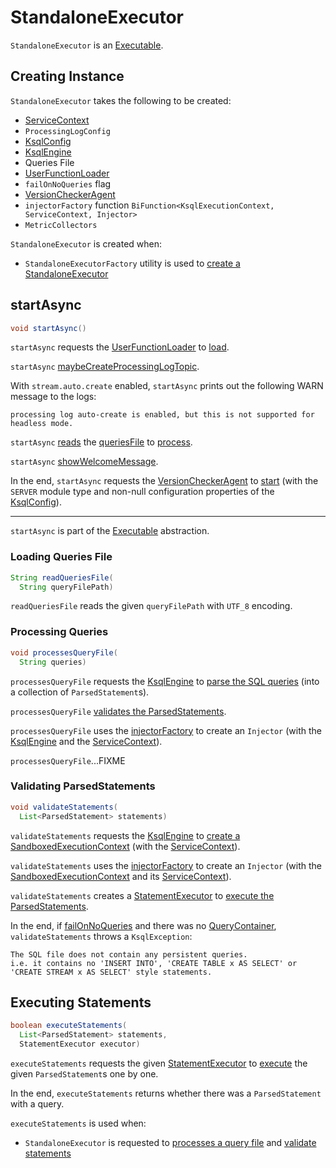 # StandaloneExecutor

`StandaloneExecutor` is an [Executable](Executable.md).

## Creating Instance

`StandaloneExecutor` takes the following to be created:

* <span id="serviceContext"> [ServiceContext](../ServiceContext.md)
* <span id="processingLogConfig"> `ProcessingLogConfig`
* <span id="ksqlConfig"> [KsqlConfig](../KsqlConfig.md)
* <span id="ksqlEngine"> [KsqlEngine](../KsqlEngine.md)
* <span id="queriesFile"> Queries File
* <span id="udfLoader"> [UserFunctionLoader](../UserFunctionLoader.md)
* <span id="failOnNoQueries"> `failOnNoQueries` flag
* <span id="versionChecker"> [VersionCheckerAgent](../VersionCheckerAgent.md)
* <span id="injectorFactory"> `injectorFactory` function `BiFunction<KsqlExecutionContext, ServiceContext, Injector>`
* <span id="metricCollectors"> `MetricCollectors`

`StandaloneExecutor` is created when:

* `StandaloneExecutorFactory` utility is used to [create a StandaloneExecutor](StandaloneExecutorFactory.md#create)

## <span id="startAsync"> startAsync

```java
void startAsync()
```

`startAsync` requests the [UserFunctionLoader](#udfLoader) to [load](../UserFunctionLoader.md#load).

`startAsync` [maybeCreateProcessingLogTopic](ProcessingLogServerUtils.md#maybeCreateProcessingLogTopic).

With `stream.auto.create` enabled, `startAsync` prints out the following WARN message to the logs:

```text
processing log auto-create is enabled, but this is not supported for headless mode.
```

`startAsync` [reads](#readQueriesFile) the [queriesFile](#queriesFile) to [process](#processesQueryFile).

`startAsync` [showWelcomeMessage](#showWelcomeMessage).

In the end, `startAsync` requests the [VersionCheckerAgent](#versionChecker) to [start](../VersionCheckerAgent.md#start) (with the `SERVER` module type and non-null configuration properties of the [KsqlConfig](#ksqlConfig)).

---

`startAsync` is part of the [Executable](Executable.md#startAsync) abstraction.

### <span id="readQueriesFile"> Loading Queries File

```java
String readQueriesFile(
  String queryFilePath)
```

`readQueriesFile` reads the given `queryFilePath` with `UTF_8` encoding.

### <span id="processesQueryFile"> Processing Queries

```java
void processesQueryFile(
  String queries)
```

`processesQueryFile` requests the [KsqlEngine](#ksqlEngine) to [parse the SQL queries](../KsqlEngine.md#parse) (into a collection of `ParsedStatement`s).

`processesQueryFile` [validates the ParsedStatements](#validateStatements).

`processesQueryFile` uses the [injectorFactory](#injectorFactory) to create an `Injector` (with the [KsqlEngine](#ksqlEngine) and the [ServiceContext](#serviceContext)).

`processesQueryFile`...FIXME

### <span id="validateStatements"> Validating ParsedStatements

```java
void validateStatements(
  List<ParsedStatement> statements)
```

`validateStatements` requests the [KsqlEngine](#ksqlEngine) to [create a SandboxedExecutionContext](../KsqlEngine.md#createSandbox) (with the [ServiceContext](#serviceContext)).

`validateStatements` uses the [injectorFactory](#injectorFactory) to create an `Injector` (with the [SandboxedExecutionContext](../SandboxedExecutionContext.md) and its [ServiceContext](../SandboxedExecutionContext.md#getServiceContext)).

`validateStatements` creates a [StatementExecutor](StatementExecutor.md) to [execute the ParsedStatements](#executeStatements).

In the end, if [failOnNoQueries](#failOnNoQueries) and there was no [QueryContainer](../parser/QueryContainer.md), `validateStatements` throws a `KsqlException`:

```text
The SQL file does not contain any persistent queries.
i.e. it contains no 'INSERT INTO', 'CREATE TABLE x AS SELECT' or
'CREATE STREAM x AS SELECT' style statements.
```

## <span id="executeStatements"> Executing Statements

```java
boolean executeStatements(
  List<ParsedStatement> statements,
  StatementExecutor executor)
```

`executeStatements` requests the given [StatementExecutor](StatementExecutor.md) to [execute](StatementExecutor.md#execute) the given `ParsedStatement`s one by one.

In the end, `executeStatements` returns whether there was a `ParsedStatement` with a query.

`executeStatements` is used when:

* `StandaloneExecutor` is requested to [processes a query file](#processesQueryFile) and [validate statements](#validateStatements)
